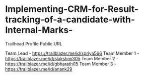 # Implementing-CRM-for-Result-tracking-of-a-candidate-with-Internal-Marks-

Trailhead Profile Public URL 

Team Lead     - https://trailblazer.me/id/spriya566
Team Member 1 - https://trailblazer.me/id/slakshmi305
Team Member 2 - https://trailblazer.me/id/gbharathi15
Team Member 3 - https://trailblazer.me/id/anank29
